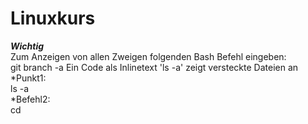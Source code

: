 
# Linuxkurs
***Wichtig***  
Zum Anzeigen von allen Zweigen folgenden Bash Befehl eingeben:  
    git branch -a
Ein Code als Inlinetext 'ls -a' zeigt versteckte Dateien an
*Punkt1:  
ls -a  
*Befehl2:  
cd 
